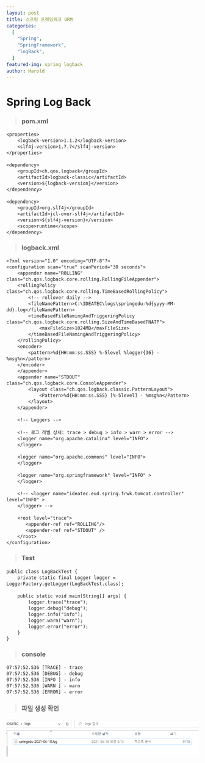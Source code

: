 ```yaml
---
layout: post
title: 스프링 프레임워크 ORM
categories:
  [
    "Spring",
    "SpringFramework",
    "logBack",
  ]
featured-img: spring logback
author: Harold
---
```


# Spring Log Back 

> ### pom.xml

	<properties>
	    <logback-version>1.1.2</logback-version>
	    <slf4j-version>1.7.7</slf4j-version>
	</properties>
	
	<dependency>
		<groupId>ch.qos.logback</groupId>
		<artifactId>logback-classic</artifactId>
		<version>${logback-version}</version>
	</dependency>
	
	<dependency>
		<groupId>org.slf4j</groupId>
		<artifactId>jcl-over-slf4j</artifactId>
		<version>${slf4j-version}</version>
		<scope>runtime</scope>
	</dependency>



> ### logback.xml

	<?xml version="1.0" encoding="UTF-8"?>
	<configuration scan="true" scanPeriod="30 seconds">
	    <appender name="ROLLING" class="ch.qos.logback.core.rolling.RollingFileAppender">
	    <rollingPolicy class="ch.qos.logback.core.rolling.TimeBasedRollingPolicy">
	        <!-- rollover daily -->
	        <fileNamePattern>C:\IDEATEC\logs\springedu-%d{yyyy-MM-dd}.log</fileNamePattern>
	        <timeBasedFileNamingAndTriggeringPolicy class="ch.qos.logback.core.rolling.SizeAndTimeBasedFNATP">
	            <maxFileSize>1024MB</maxFileSize>
	        </timeBasedFileNamingAndTriggeringPolicy>
	    </rollingPolicy>
	    <encoder>
	        <pattern>%d{HH:mm:ss.SSS} %-5level %logger{36} - %msg%n</pattern>
	    </encoder>
	    </appender>
	    <appender name="STDOUT" class="ch.qos.logback.core.ConsoleAppender">
	        <layout class="ch.qos.logback.classic.PatternLayout">
	            <Pattern>%d{HH:mm:ss.SSS} [%-5level] - %msg%n</Pattern>
	        </layout>
	    </appender>
	
	    <!-- Loggers -->
	
	    <!-- 로그 레벨 상세: trace > debug > info > warn > error -->
	    <logger name="org.apache.catalina" level="INFO">
	    </logger>
	
	    <logger name="org.apache.commons" level="INFO">
	    </logger>
	
	    <logger name="org.springframework" level="INFO" >
	    </logger>
	
	    <!-- <logger name="ideatec.eud.spring.frwk.tomcat.controller" level="INFO" >
	    </logger> -->
	
	    <root level="trace">
	       <appender-ref ref="ROLLING"/>
	       <appender-ref ref="STDOUT" />
	    </root>
	</configuration>
> ### Test

```
public class LogBackTest {
    private static final Logger logger = LoggerFactory.getLogger(LogBackTest.class);

    public static void main(String[] args) {
        logger.trace("trace");
        logger.debug("debug");
        logger.info("info");
        logger.warn("warn");
        logger.error("error");
    }
}
```

> ### console

	07:57:52.536 [TRACE] - trace
	07:57:52.536 [DEBUG] - debug
	07:57:52.536 [INFO ] - info
	07:57:52.536 [WARN ] - warn
	07:57:52.536 [ERROR] - error
> ### 파일 생성 확인 

![logback-log](../image/harold/logback-log.png)